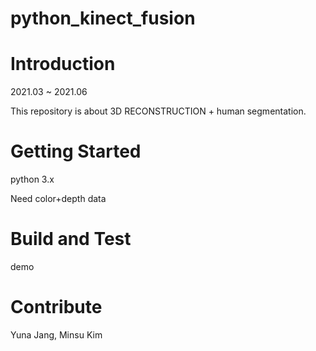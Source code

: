 # python_kinect_fusion

# Introduction

2021.03 ~ 2021.06

This repository is about 3D RECONSTRUCTION + human segmentation.


# Getting Started

python 3.x

Need color+depth data


# Build and Test

demo


# Contribute

Yuna Jang, Minsu Kim
